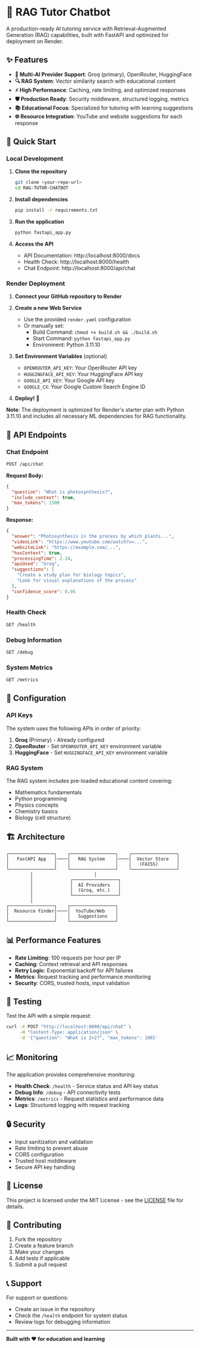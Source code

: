# 🤖 RAG Tutor Chatbot

A production-ready AI tutoring service with Retrieval-Augmented Generation (RAG) capabilities, built with FastAPI and optimized for deployment on Render.

## ✨ Features

- **🧠 Multi-AI Provider Support**: Groq (primary), OpenRouter, HuggingFace
- **🔍 RAG System**: Vector similarity search with educational content
- **⚡ High Performance**: Caching, rate limiting, and optimized responses
- **🛡️ Production Ready**: Security middleware, structured logging, metrics
- **📚 Educational Focus**: Specialized for tutoring with learning suggestions
- **🌐 Resource Integration**: YouTube and website suggestions for each response

## 🚀 Quick Start

### Local Development

1. **Clone the repository**
   ```bash
   git clone <your-repo-url>
   cd RAG-TUTOR-CHATBOT
   ```

2. **Install dependencies**
   ```bash
   pip install -r requirements.txt
   ```

3. **Run the application**
   ```bash
   python fastapi_app.py
   ```

4. **Access the API**
   - API Documentation: http://localhost:8000/docs
   - Health Check: http://localhost:8000/health
   - Chat Endpoint: http://localhost:8000/api/chat

### Render Deployment

1. **Connect your GitHub repository to Render**

2. **Create a new Web Service**
   - Use the provided `render.yaml` configuration
   - Or manually set:
     - Build Command: `chmod +x build.sh && ./build.sh`
     - Start Command: `python fastapi_app.py`
     - Environment: Python 3.11.10

3. **Set Environment Variables** (optional)
   - `OPENROUTER_API_KEY`: Your OpenRouter API key
   - `HUGGINGFACE_API_KEY`: Your HuggingFace API key
   - `GOOGLE_API_KEY`: Your Google API key
   - `GOOGLE_CX`: Your Google Custom Search Engine ID

4. **Deploy!** 🎉

**Note**: The deployment is optimized for Render's starter plan with Python 3.11.10 and includes all necessary ML dependencies for RAG functionality.

## 📡 API Endpoints

### Chat Endpoint
```bash
POST /api/chat
```

**Request Body:**
```json
{
  "question": "What is photosynthesis?",
  "include_context": true,
  "max_tokens": 1500
}
```

**Response:**
```json
{
  "answer": "Photosynthesis is the process by which plants...",
  "videoLink": "https://www.youtube.com/watch?v=...",
  "websiteLink": "https://example.com/...",
  "hasContext": true,
  "processingTime": 2.34,
  "apiUsed": "Groq",
  "suggestions": [
    "Create a study plan for biology topics",
    "Look for visual explanations of the process"
  ],
  "confidence_score": 0.95
}
```

### Health Check
```bash
GET /health
```

### Debug Information
```bash
GET /debug
```

### System Metrics
```bash
GET /metrics
```

## 🔧 Configuration

### API Keys

The system uses the following APIs in order of priority:

1. **Groq** (Primary) - Already configured
2. **OpenRouter** - Set `OPENROUTER_API_KEY` environment variable
3. **HuggingFace** - Set `HUGGINGFACE_API_KEY` environment variable

### RAG System

The RAG system includes pre-loaded educational content covering:
- Mathematics fundamentals
- Python programming
- Physics concepts
- Chemistry basics
- Biology (cell structure)

## 🏗️ Architecture

```
┌─────────────────┐    ┌─────────────────┐    ┌─────────────────┐
│   FastAPI App   │────│   RAG System    │────│  Vector Store   │
│                 │    │                 │    │   (FAISS)       │
└─────────────────┘    └─────────────────┘    └─────────────────┘
         │                       │
         │              ┌─────────────────┐
         │              │  AI Providers   │
         │              │  (Groq, etc.)   │
         │              └─────────────────┘
         │
┌─────────────────┐    ┌─────────────────┐
│  Resource Finder│────│  YouTube/Web    │
│                 │    │   Suggestions   │
└─────────────────┘    └─────────────────┘
```

## 📊 Performance Features

- **Rate Limiting**: 100 requests per hour per IP
- **Caching**: Context retrieval and API responses
- **Retry Logic**: Exponential backoff for API failures
- **Metrics**: Request tracking and performance monitoring
- **Security**: CORS, trusted hosts, input validation

## 🧪 Testing

Test the API with a simple request:

```bash
curl -X POST "http://localhost:8000/api/chat" \
     -H "Content-Type: application/json" \
     -d '{"question": "What is 2+2?", "max_tokens": 100}'
```

## 📈 Monitoring

The application provides comprehensive monitoring:

- **Health Check**: `/health` - Service status and API key status
- **Debug Info**: `/debug` - API connectivity tests
- **Metrics**: `/metrics` - Request statistics and performance data
- **Logs**: Structured logging with request tracking

## 🔒 Security

- Input sanitization and validation
- Rate limiting to prevent abuse
- CORS configuration
- Trusted host middleware
- Secure API key handling

## 📝 License

This project is licensed under the MIT License - see the [LICENSE](LICENSE) file for details.

## 🤝 Contributing

1. Fork the repository
2. Create a feature branch
3. Make your changes
4. Add tests if applicable
5. Submit a pull request

## 📞 Support

For support or questions:
- Create an issue in the repository
- Check the `/health` endpoint for system status
- Review logs for debugging information

---

**Built with ❤️ for education and learning**